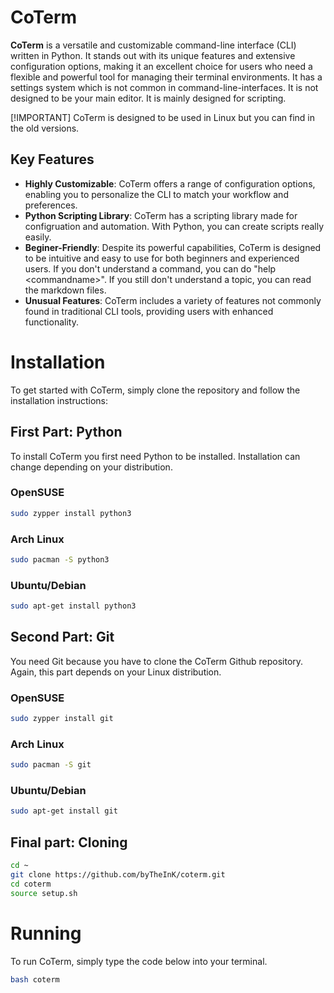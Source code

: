 # CoTerm

**CoTerm** is a versatile and customizable command-line interface (CLI) written in Python. It stands out with its unique features and extensive configuration options, making it an excellent choice for users who need a flexible and powerful tool for managing their terminal environments. It has a settings system which is not common in command-line-interfaces. It is not designed to be your main editor. It is mainly designed for scripting.

[!IMPORTANT]
CoTerm is designed to be used in Linux but you can find in the old versions.

## Key Features

- **Highly Customizable**: CoTerm offers a range of configuration options, enabling you to personalize the CLI to match your workflow and preferences.
- **Python Scripting Library**: CoTerm has a scripting library made for configruation and automation. With Python, you can create scripts really easily.
- **Beginer-Friendly**: Despite its powerful capabilities, CoTerm is designed to be intuitive and easy to use for both beginners and experienced users. If you don't understand a command, you can do "help \<commandname>". If you still don't understand a topic, you can read the markdown files.
- **Unusual Features**: CoTerm includes a variety of features not commonly found in traditional CLI tools, providing users with enhanced functionality.

# Installation

To get started with CoTerm, simply clone the repository and follow the installation instructions:

## First Part: Python
To install CoTerm you first need Python to be installed. Installation can change depending on your distribution.

### OpenSUSE
```bash
sudo zypper install python3
```

### Arch Linux
```bash
sudo pacman -S python3
```

### Ubuntu/Debian
```bash
sudo apt-get install python3
```

## Second Part: Git
You need Git because you have to clone the CoTerm Github repository. Again, this part depends on your Linux distribution.

### OpenSUSE
```bash
sudo zypper install git
```

### Arch Linux
```bash
sudo pacman -S git
```

### Ubuntu/Debian
```bash
sudo apt-get install git
```

## Final part: Cloning

```bash
cd ~
git clone https://github.com/byTheInK/coterm.git
cd coterm
source setup.sh
```

# Running
To run CoTerm, simply type the code below into your terminal.
```bash
bash coterm
```